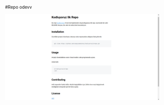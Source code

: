 #Repo odevv

![Lorem Picsum](https://raw.githubusercontent.com/Kodluyoruz/taskforce/main/git/odev1/figures/markdown.png)